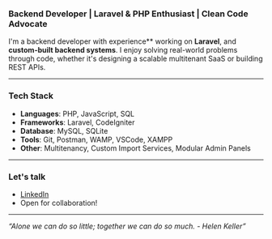 ### Backend Developer | Laravel & PHP Enthusiast | Clean Code Advocate

I'm a backend developer with experience** working on **Laravel**, and **custom-built backend systems**.  I enjoy solving real-world problems through code, whether it's designing a scalable multitenant SaaS or building REST APIs.

---

### Tech Stack
- **Languages**: PHP, JavaScript, SQL
- **Frameworks**: Laravel, CodeIgniter
- **Database**: MySQL, SQLite
- **Tools**: Git, Postman, WAMP, VSCode, XAMPP
- **Other**: Multitenancy, Custom Import Services, Modular Admin Panels

---

### Let's talk
- [LinkedIn](https://www.linkedin.com/in/lokeshrangani)
- Open for collaboration!

---

_“Alone we can do so little; together we can do so much. -  Helen Keller”_


